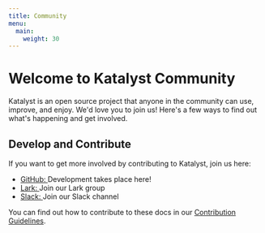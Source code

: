 ```yaml
---
title: Community
menu:
  main:
    weight: 30
---
```


<span class="h5 mb-0">
  <h1>Welcome to Katalyst Community</h1>
  <p>Katalyst is an open source project that anyone in the community can
    use, improve, and enjoy. We'd love you to join us! Here's a few ways to
    find out what's happening and get involved.</p>
</span>

<div class="col-xs-5 col-sm-6 col-md-6 col-lg-6" style="margin-top: 3%">
  <h2>Develop and Contribute</h2>
  <p>If you want to get more involved by contributing to Katalyst, join us here:</p>
  <ul>
    <li title="GitHub">
      <a
        target="_blank"
        rel="noopener"
        href="https://github.com/kubewharf/katalyst-core"
      >
        <i class="fab fa-github"></i> GitHub:
      </a>
      Development takes place here!
    </li>
    <li title="Lark">
      <a
        target="_blank"
        rel="noopener"
        href="https://applink.feishu.cn/client/chat/chatter/add_by_link?link_token=d2eo5b1d-87e0-428e-8625-15326353bcd4"
      >
        Lark:
      </a>
      Join our Lark group
    </li>
    <li title="Slack">
      <a
        target="_blank"
        rel="noopener"
        href="https://kubewharf.slack.com/archives/C0522F1HRGW"
      >
        <i class="fab fa-slack"></i> Slack:
      </a>
      Join our Slack channel
    </li>
  </ul>
  <p>
    You can find out how to contribute to these docs in our <a href="https://github.com/kubewharf/katalyst-core/blob/main/CONTRIBUTING.md">Contribution Guidelines</a>.
  </p>
</div>
